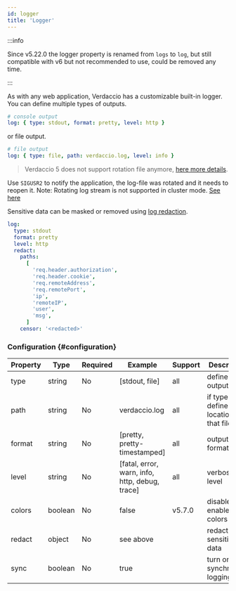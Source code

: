 ```yaml
---
id: logger
title: 'Logger'
---
```


:::info

Since v5.22.0 the logger property is renamed from `logs` to `log`, but still compatible with v6 but not recommended to use, could be removed any time.

:::

As with any web application, Verdaccio has a customizable built-in logger. You can define multiple types of outputs.

```yaml
# console output
log: { type: stdout, format: pretty, level: http }
```

or file output.

```yaml
# file output
log: { type: file, path: verdaccio.log, level: info }
```

> Verdaccio 5 does not support rotation file anymore, [here more details](https://verdaccio.org/blog/2021/04/14/verdaccio-5-migration-guide#pinojs-is-the-new-logger).

Use `SIGUSR2` to notify the application, the log-file was rotated and it needs to reopen it.
Note: Rotating log stream is not supported in cluster mode. [See here](https://github.com/trentm/node-bunyan#stream-type-rotating-file)

Sensitive data can be masked or removed using [log redaction](https://getpino.io/#/docs/redaction).

```yaml
log:
  type: stdout
  format: pretty
  level: http
  redact:
    paths:
      [
        'req.header.authorization',
        'req.header.cookie',
        'req.remoteAddress',
        'req.remotePort',
        'ip',
        'remoteIP',
        'user',
        'msg',
      ]
    censor: '<redacted>'
```

### Configuration {#configuration}

| Property | Type    | Required | Example                                        | Support | Description                                       |
| -------- | ------- | -------- | ---------------------------------------------- | ------- | ------------------------------------------------- |
| type     | string  | No       | [stdout, file]                                 | all     | define the output                                 |
| path     | string  | No       | verdaccio.log                                  | all     | if type is file, define the location of that file |
| format   | string  | No       | [pretty, pretty-timestamped]                   | all     | output format                                     |
| level    | string  | No       | [fatal, error, warn, info, http, debug, trace] | all     | verbose level                                     |
| colors   | boolean | No       | false                                          | v5.7.0  | disable or enable colors                          |
| redact   | object  | No       | see above                                      |         | redact sensitive data                             |
| sync     | boolean | No       | true                                           |         | turn on synchronous logging                       |

